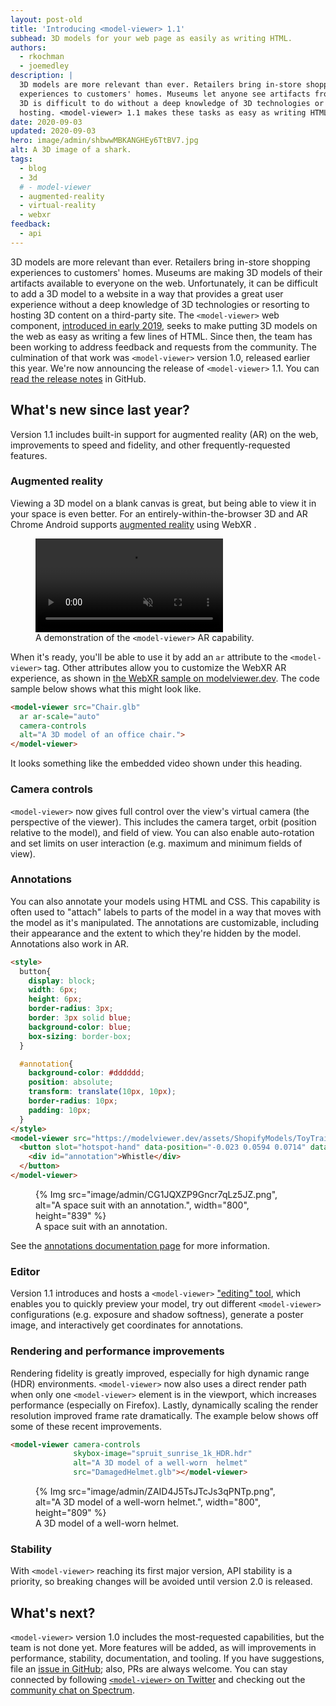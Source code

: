 ```yaml
---
layout: post-old
title: 'Introducing <model-viewer> 1.1'
subhead: 3D models for your web page as easily as writing HTML.
authors:
  - rkochman
  - joemedley
description: |
  3D models are more relevant than ever. Retailers bring in-store shopping
  experiences to customers' homes. Museums let anyone see artifacts from anywhere.
  3D is difficult to do without a deep knowledge of 3D technologies or third-party
  hosting. <model-viewer> 1.1 makes these tasks as easy as writing HTML.
date: 2020-09-03
updated: 2020-09-03
hero: image/admin/shbwwMBKANGHEy6TtBV7.jpg
alt: A 3D image of a shark.
tags:
  - blog
  - 3d
  # - model-viewer
  - augmented-reality
  - virtual-reality
  - webxr
feedback:
  - api
---
```


3D models are more relevant than ever. Retailers bring in-store shopping
experiences to customers' homes. Museums are making 3D models of their artifacts
available to everyone on the web. Unfortunately, it can be difficult to add a 3D
model to a website in a way that provides a great user experience without a deep
knowledge of 3D technologies or resorting to hosting 3D content on a third-party
site. The `<model-viewer>` web component, [introduced in early
2019](/model-viewer), seeks to make putting 3D models on the web as easy as
writing a few lines of HTML. Since then, the team has been working to address
feedback and requests from the community. The culmination of that work was
`<model-viewer>` version 1.0, released earlier this year. We're now announcing
the release of `<model-viewer>` 1.1. You can [read the release
notes](https://github.com/google/model-viewer/releases/tag/v1.1.0) in GitHub.

## What's new since last year?

Version 1.1 includes built-in support for augmented reality (AR) on the web,
improvements to speed and fidelity, and other frequently-requested features.

### Augmented reality

Viewing a 3D model on a blank canvas is great, but being able to view it in your
space is even better. For an entirely-within-the-browser 3D and AR Chrome
Android supports [augmented
reality](https://modelviewer.dev/examples/augmented-reality.html) using WebXR .

<figure class="w-figure w-figure--inline-right">
  <video controls muted class="w-screenshot">
    <source src="https://storage.googleapis.com/web-dev-assets/introducing-model-viewer/modelviewer1-0.webm" type="video/webm">
    <source src="https://storage.googleapis.com/web-dev-assets/introducing-model-viewer/modelviewer1-0.mp4" type="video/mp4">
  </video>
  <figcaption class="w-figcaption">
    A demonstration of the <code>&lt;model-viewer></code> AR capability.
  </figcaption>
</figure>

When it's ready, you'll be able to use it by add an `ar` attribute to the
`<model-viewer>` tag. Other attributes allow you to customize the WebXR AR
experience, as shown in [the WebXR sample on
modelviewer.dev](https://modelviewer.dev/examples/webxr.html). The code sample
below shows what this might look like.

```html
<model-viewer src="Chair.glb"
  ar ar-scale="auto"
  camera-controls
  alt="A 3D model of an office chair.">
</model-viewer>
```

<!-- Hide until model-viewer's iframe bug is fixed -->
<!-- <iframe style="width:100%; height: 100%;position: absolute; top: 50%; left: 50%; transform: translate(-50%,-50%);" src="https://modelviewer.dev/examples/webxr.html" frameborder="0" allowfullscreen></iframe> -->

It looks something like the embedded video shown under this heading.

### Camera controls

`<model-viewer>` now gives full control over the view's virtual camera (the
perspective of the viewer). This includes the camera target, orbit (position
relative to the model), and field of view. You can also enable auto-rotation and
set limits on user interaction (e.g. maximum and minimum fields of view).

### Annotations

You can also annotate your models using HTML and CSS. This capability is often
used to "attach" labels to parts of the model in a way that moves with the model
as it's manipulated. The annotations are customizable, including their
appearance and the extent to which they're hidden by
the model. Annotations also work in AR.

```html
<style>
  button{
    display: block;
    width: 6px;
    height: 6px;
    border-radius: 3px;
    border: 3px solid blue;
    background-color: blue;
    box-sizing: border-box;
  }

  #annotation{
    background-color: #dddddd;
    position: absolute;
    transform: translate(10px, 10px);
    border-radius: 10px;
    padding: 10px;
  }
</style>
<model-viewer src="https://modelviewer.dev/assets/ShopifyModels/ToyTrain.glb" alt="A 3D model of a Toy Train" camera-controls>
  <button slot="hotspot-hand" data-position="-0.023 0.0594 0.0714" data-normal="-0.3792 0.0004 0.9253">
    <div id="annotation">Whistle</div>
  </button>
</model-viewer>
```

<!-- Hide until model-viewer's iframe bug is fixed -->
<!-- <iframe style="width:100%; height: 100%;position: absolute; top: 50%; left: 50%; transform: translate(-50%,-50%);" src="https://modelviewer.dev/webdotdev/annotations.html" frameborder="0" allowfullscreen></iframe> -->

<figure class="w-figure w-figure--inline-right">
  {% Img src="image/admin/CG1JQXZP9Gncr7qLz5JZ.png", alt="A space suit with an annotation.", width="800", height="839" %}
  <figcaption class="w-figcaption">A space suit with an annotation.</figcaption>
</figure>

See the [annotations documentation
page](https://modelviewer.dev/examples/annotations.html) for more information.

### Editor

Version 1.1 introduces and hosts a `<model-viewer>` ["editing"
tool](https://modelviewer.dev/editor/), which enables you to
quickly preview your model, try out different `<model-viewer>` configurations
(e.g. exposure and shadow softness), generate a poster image, and interactively
get coordinates for annotations.

### Rendering and performance improvements

Rendering fidelity is greatly improved, especially for high dynamic range (HDR)
environments. `<model-viewer>` now also uses a direct render path when only one
`<model-viewer>` element is in the viewport, which increases performance
(especially on Firefox). Lastly, dynamically scaling the render resolution
improved frame rate dramatically. The example below shows off some of these
recent improvements.

```html
<model-viewer camera-controls
              skybox-image="spruit_sunrise_1k_HDR.hdr"
              alt="A 3D model of a well-worn  helmet"
              src="DamagedHelmet.glb"></model-viewer>
```

<!-- Hide until model-viewer's iframe bug is fixed -->
<!-- <iframe style="width:100%; height: 100%;position: absolute; top: 50%; left: 50%; transform: translate(-50%,-50%);" src="https://modelviewer.dev/webdotdev/rendering.html" frameborder="0" allowfullscreen></iframe> -->

<figure class="w-figure w-figure--inline-right">
  {% Img src="image/admin/ZAID4J5TsJTcJs3qPNTp.png", alt="A 3D model of a well-worn  helmet.", width="800", height="809" %}
  <figcaption class="w-figcaption">A 3D model of a well-worn  helmet.</figcaption>
</figure>

### Stability

With `<model-viewer>` reaching its first major version, API stability is a
priority, so breaking changes will be avoided until version 2.0 is released.

## What's next?

`<model-viewer>` version 1.0 includes the most-requested capabilities, but the
team is not done yet. More features will be added, as will improvements in
performance, stability, documentation, and tooling. If you have suggestions,
file an [issue in GitHub](https://github.com/google/model-viewer/issues); also,
PRs are always welcome. You can stay connected by following [`<model-viewer>` on
Twitter](https://twitter.com/modelviewer) and checking out the [community chat
on Spectrum](https://spectrum.chat/model-viewer?tab=posts).
